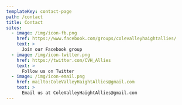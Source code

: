 ```yaml
---
templateKey: contact-page
path: /contact
title: Contact
sites:
  - image: /img/icon-fb.png
    href: https://www.facebook.com/groups/colevalleyhaightallies/
    text: >
      Join our Facebook group
  - image: /img/icon-twitter.png
    href: https://twitter.com/CVH_Allies
    text: >
      Follow us on Twitter
  - image: /img/icon-email.png
    href: mailto:ColeValleyHaightAllies@gmail.com
    text: >
      Email us at ColeValleyHaightAllies@gmail.com
---
```

